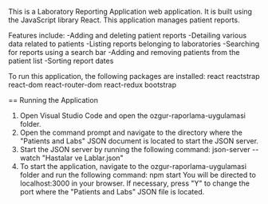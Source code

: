 This is a Laboratory Reporting Application web application.
It is built using the JavaScript library React.
This application manages patient reports.

Features include:
-Adding and deleting patient reports
-Detailing various data related to patients
-Listing reports belonging to laboratories
-Searching for reports using a search bar
-Adding and removing patients from the patient list
-Sorting report dates

To run this application, the following packages are installed:
react
reactstrap
react-dom
react-router-dom
react-redux
bootstrap

== Running the Application
1. Open Visual Studio Code and open the ozgur-raporlama-uygulamasi folder.
2. Open the command prompt and navigate to the directory where the "Patients and Labs" JSON document is located to start the JSON server.
3. Start the JSON server by running the following command: json-server --watch "Hastalar ve Lablar.json"
4. To start the application, navigate to the ozgur-raporlama-uygulamasi folder and run the following command: npm start
You will be directed to localhost:3000 in your browser. If necessary, press "Y" to change the port where the "Patients and Labs" JSON file is located.
